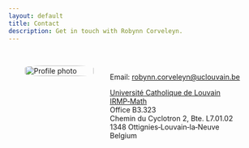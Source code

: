 ```yaml
---
layout: default
title: Contact
description: Get in touch with Robynn Corveleyn.
---
```


<main style="max-width:800px; margin:auto; padding:2rem; display:flex; gap:2rem; align-items:flex-start;">
  <div style="flex:1;">
    <img src="{{ '/assets/images/contact-photo.jpg' | relative_url }}" alt="Profile photo" style="width:100%; max-width:250px; height:auto; object-fit:cover; border-radius:25%;">
  </div>
  <div style="flex:2;">
    <p>Email: <a href="mailto:robynn.corveleyn@uclouvain.be">robynn.corveleyn@uclouvain.be</a></p>
    <p>
      <a href="https://www.uclouvain.be/fr" target="_blank" rel="noopener">Université Catholique de Louvain</a><br>
      <a href="https://www.uclouvain.be/fr/instituts-recherche/irmp" target="_blank" rel="noopener">IRMP‑Math</a><br>
      Office B3.323<br>
      Chemin du Cyclotron 2, Bte. L7.01.02<br>
      1348 Ottignies‑Louvain‑la‑Neuve<br>
      Belgium
    </p>
  </div>
</main>

